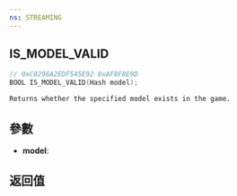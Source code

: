 ```yaml
---
ns: STREAMING
---
```

## IS_MODEL_VALID

```c
// 0xC0296A2EDF545E92 0xAF8F8E9D
BOOL IS_MODEL_VALID(Hash model);
```

```
Returns whether the specified model exists in the game.  
```

## 參數
* **model**: 

## 返回值
